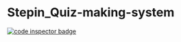 # Stepin_Quiz-making-system
<a href="https://frontend.code-inspector.com/public/user/github/ruchithasevakula">
   <img src="https://code-inspector.com/public/badge/user/github/ruchithasevakula?style=light" alt="code inspector badge" />
</a>
